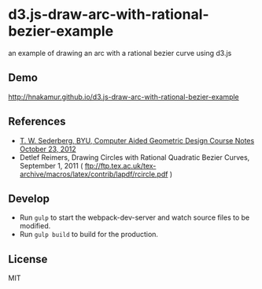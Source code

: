 d3.js-draw-arc-with-rational-bezier-example
===========================================

an example of drawing an arc with a rational bezier curve using d3.js

## Demo
http://hnakamur.github.io/d3.js-draw-arc-with-rational-bezier-example

## References

- [T. W. Sederberg, BYU, Computer Aided Geometric Design Course Notes October 23, 2012]( http://tom.cs.byu.edu/~557/text/cagd.pdf )
- Detlef Reimers, Drawing Circles with Rational Quadratic Bezier Curves, September 1, 2011 ( ftp://ftp.tex.ac.uk/tex-archive/macros/latex/contrib/lapdf/rcircle.pdf )

## Develop

* Run ```gulp``` to start the webpack-dev-server and watch source files to be modified.
* Run ```gulp build``` to build for the production.

## License
MIT
